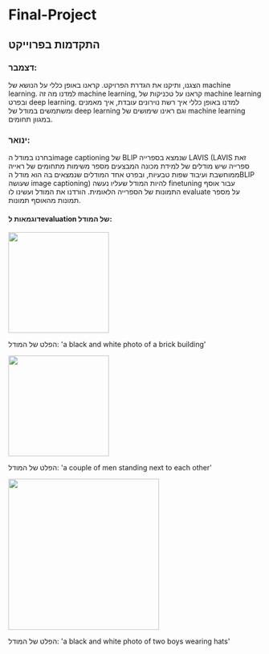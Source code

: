 # Final-Project
## התקדמות בפרוייקט
### דצמבר:
הצגנו, ותיקנו את הגדרת הפרויקט.
קראנו באופן כללי על הנושא של machine learning. למדנו מה זה machine learning, קראנו על טכניקות של machine learning ובפרט deep learning. למדנו באופן כללי איך רשת נוירונים עובדת, איך מאמנים ומשתמשים במודל של deep learning וגם ראינו שימושים של machine learning במגוון תחומים. 
### ינואר:
בחרנו במודל הimage captioning של BLIP שנמצא בספרייה LAVIS (LAVIS זאת ספרייה שיש מודלים של למידת מכונה המבצעים מספר משימות מתחומים של ראייה ממוחשבת ועיבוד שפות טבעיות, ובפרט אחד המודלים שנמצאים בה הוא מודל הBLIP שעושה image captioning) להיות המודל שעליו נעשה finetuning עבור אוסף התמונות של הספרייה הלאומית.
הורדנו את המודל ועשינו לו evaluate על מספר תמונות מהאוסף תמונות.
#### דוגמאות לevaluation של המודל:

<img src="https://user-images.githubusercontent.com/99743983/218708420-c4396c1d-bc9d-4449-8ffa-1712d8b11165.jpg" width="200"/>

הפלט של המודל: 'a black and white photo of a brick building'

<img src="https://user-images.githubusercontent.com/99743983/218711812-d095a174-5500-4c80-bd29-274244c5d674.png" width="200"/>

הפלט של המודל: 'a couple of men standing next to each other'

<img src="https://user-images.githubusercontent.com/99743983/218713866-65f9717f-c6f0-4fde-95d2-0fb08fe360ef.png" width="300"/>

הפלט של המודל: 'a black and white photo of two boys wearing hats'
